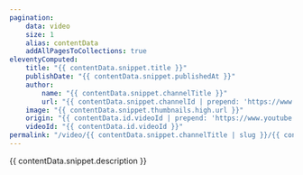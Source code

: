```yaml
---
pagination:
    data: video
    size: 1
    alias: contentData
    addAllPagesToCollections: true
eleventyComputed:
    title: "{{ contentData.snippet.title }}"
    publishDate: "{{ contentData.snippet.publishedAt }}"
    author:
        name: "{{ contentData.snippet.channelTitle }}"
        url: "{{ contentData.snippet.channelId | prepend: 'https://www.youtube.com/channel/' }}"
    image: "{{ contentData.snippet.thumbnails.high.url }}"
    origin: "{{ contentData.id.videoId | prepend: 'https://www.youtube.com/watch?v=' }}"
    videoId: "{{ contentData.id.videoId }}"
permalink: "/video/{{ contentData.snippet.channelTitle | slug }}/{{ contentData.id.videoId }}.html"
---
```

{{ contentData.snippet.description }}